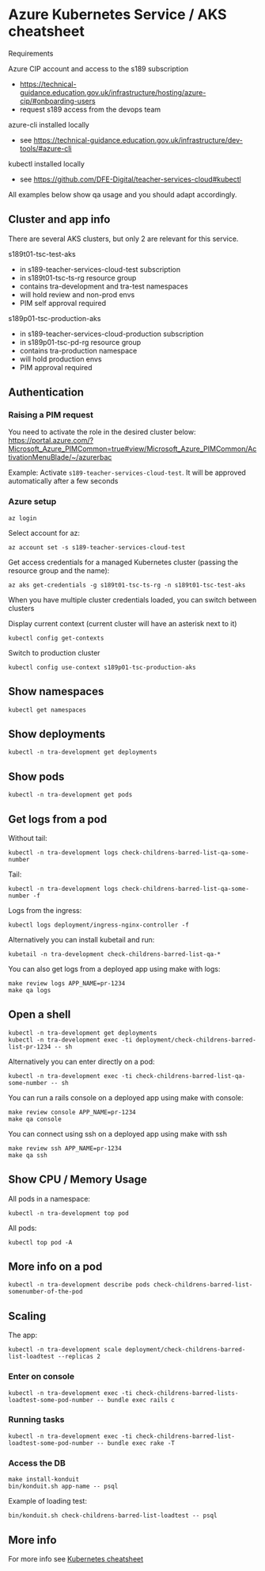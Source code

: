 # Azure Kubernetes Service / AKS cheatsheet

Requirements

Azure CIP account and access to the s189 subscription

- <https://technical-guidance.education.gov.uk/infrastructure/hosting/azure-cip/#onboarding-users>
- request s189 access from the devops team

azure-cli installed locally

- see <https://technical-guidance.education.gov.uk/infrastructure/dev-tools/#azure-cli>

kubectl installed locally

- see <https://github.com/DFE-Digital/teacher-services-cloud#kubectl>

All examples below show qa usage and you should adapt accordingly.

## Cluster and app info

There are several AKS clusters, but only 2 are relevant for this service.

s189t01-tsc-test-aks

- in s189-teacher-services-cloud-test subscription
- in s189t01-tsc-ts-rg resource group
- contains tra-development and tra-test namespaces
- will hold review and non-prod envs
- PIM self approval required

s189p01-tsc-production-aks

- in s189-teacher-services-cloud-production subscription
- in s189p01-tsc-pd-rg resource group
- contains tra-production namespace
- will hold production envs
- PIM approval required

## Authentication

### Raising a PIM request

You need to activate the role in the desired cluster below:
<https://portal.azure.com/?Microsoft_Azure_PIMCommon=true#view/Microsoft_Azure_PIMCommon/ActivationMenuBlade/~/azurerbac>

Example: Activate `s189-teacher-services-cloud-test`. It will be approved automatically after a few seconds

### Azure setup

```shell
az login
```

Select account for az:

```shell
az account set -s s189-teacher-services-cloud-test
```

Get access credentials for a managed Kubernetes cluster (passing the
resource group and the name):

```shell
az aks get-credentials -g s189t01-tsc-ts-rg -n s189t01-tsc-test-aks
```

When you have multiple cluster credentials loaded, you can switch between clusters

Display current context (current cluster will have an asterisk next to it)

```shell
kubectl config get-contexts
```

Switch to production cluster

```shell
kubectl config use-context s189p01-tsc-production-aks
```

## Show namespaces

```shell
kubectl get namespaces
```

## Show deployments

```shell
kubectl -n tra-development get deployments
```

## Show pods

```shell
kubectl -n tra-development get pods
```

## Get logs from a pod

Without tail:

```shell
kubectl -n tra-development logs check-childrens-barred-list-qa-some-number
```

Tail:

```shell
kubectl -n tra-development logs check-childrens-barred-list-qa-some-number -f
```

Logs from the ingress:

```shell
kubectl logs deployment/ingress-nginx-controller -f
```

Alternatively you can install kubetail and run:

```shell
kubetail -n tra-development check-childrens-barred-list-qa-*
```

You can also get logs from a deployed app using make with logs:

```shell
make review logs APP_NAME=pr-1234
make qa logs
```

## Open a shell

```shell
kubectl -n tra-development get deployments
kubectl -n tra-development exec -ti deployment/check-childrens-barred-list-pr-1234 -- sh
```

Alternatively you can enter directly on a pod:

```shell
kubectl -n tra-development exec -ti check-childrens-barred-list-qa-some-number -- sh
```

You can run a rails console on a deployed app using make with console:

```shell
make review console APP_NAME=pr-1234
make qa console
```

You can connect using ssh on a deployed app using make with ssh

```shell
make review ssh APP_NAME=pr-1234
make qa ssh
```

## Show CPU / Memory Usage

All pods in a namespace:

```shell
kubectl -n tra-development top pod
```

All pods:

```shell
kubectl top pod -A
```

## More info on a pod

```shell
kubectl -n tra-development describe pods check-childrens-barred-list-somenumber-of-the-pod
```

## Scaling

The app:

```shell
kubectl -n tra-development scale deployment/check-childrens-barred-list-loadtest --replicas 2
```

### Enter on console

```shell
kubectl -n tra-development exec -ti check-childrens-barred-lists-loadtest-some-pod-number -- bundle exec rails c
```

### Running tasks

```shell
kubectl -n tra-development exec -ti check-childrens-barred-list-loadtest-some-pod-number -- bundle exec rake -T
```

### Access the DB

```shell
make install-konduit
bin/konduit.sh app-name -- psql
```

Example of loading test:

```shell
bin/konduit.sh check-childrens-barred-list-loadtest -- psql
```

## More info

For more info see
[Kubernetes cheatsheet](https://kubernetes.io/docs/reference/kubectl/cheatsheet/)
